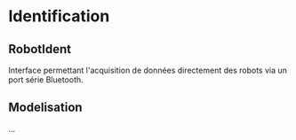 # Identification

## RobotIdent
Interface permettant l'acquisition de données directement des robots via un port série Bluetooth.

## Modelisation
...

